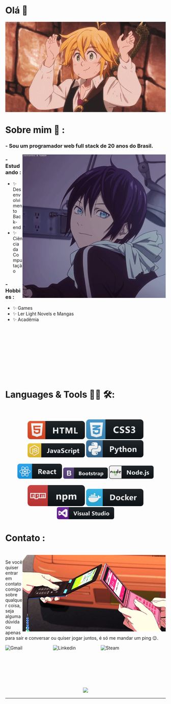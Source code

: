 # Olá 👋

<div align="center">
<img hight="300" width="700" alt="GIF" align="center" src="assets/gifs/208593.gif">
</div>

# Sobre mim 💬 :

### - Sou um programador web full stack de 20 anos do Brasil.

<img hight="450" width="450" alt="GIF" align="right" src="assets/gifs/13626.gif">

### - Estudando :
- ✨ Desenvolvimento Back-end
- ✨ Ciência da Computação

### - Hobbies : 
- ✨ Games
- ✨ Ler Light Novels e Mangas
- ✨ Acadêmia

</br>
</br>
</br>
</br>
</br>
</br>
</br>
</br>
</br>

# Languages & Tools 👨‍💻 🛠:
</br>

<p align="center">

<!-- For more icons please follow  https://github.com/MikeCodesDotNET/ColoredBadges -->
<img src="assets/svg/dev/languages/html.svg" alt="html" width="180" hight="50">
<img src="assets/svg/dev/languages/css3.svg" alt="css3" width="180" hight="50">
<img src="assets/svg/dev/languages/js.svg" alt="js" width="180" hight="50">
<img src="assets/svg/dev/languages/python.svg" alt="python" width="180" hight="50">
</br></br>
<img src="assets/svg/dev/frameworks/react.svg" alt="react" width="140" hight="50">
<img src="assets/svg/dev/frameworks/bootstrap.svg" alt="bootstrap"  width="140" hight="50">
<img src="assets/svg/dev/frameworks/nodejs.svg" alt="nodejs" width="140" hight="50">
</br></br>
<img src="assets/svg/dev/services/npm.svg" alt="npm" width="180" hight="50">
<img src="assets/svg/dev/tools/docker.svg" alt="docker" width="180" hight="50">
<img src="assets/svg/dev/tools/visualstudio.svg" alt="visualstudio" width="180" hight="50">
</br>

</p>

# Contato :
<p>
</br>

 <img hight="320" width="450" align="right" alt="GIF" src="assets/gifs/email.gif">

Se você quiser entrar em contato comigo sobre qualquer coisa, seja alguma dúvida ou apenas para sair e conversar ou quiser jogar juntos, é só me mandar um ping 😉.

 <a href="mailto:df828316@gmail.com">
  <img align="left" alt="Gmail" width="150" hight="100" src="https://github.com/datavinny/datavinny/blob/master/assets/icons/gmail.png" />
 </a>
 
 <a href="https://www.linkedin.com/in/davifreitass/">
   <img align="left" alt="Linkedin" width="150" hight="100" src="https://github.com/datavinny/datavinny/blob/master/assets/icons/linkedin.png" />
 </a>
 
 <a href="https://steamcommunity.com/id/acerplayers/">
   <img align="left" alt="Steam" width="150" hight="100" src="https://github.com/datavinny/datavinny/blob/master/assets/icons/steam.png" />
 </a>
</p>
 
</br></br></br>
</br></br></br>
</br>

<p align="center" >  
  <a href="https://github.com/datavinny/github-readme-stats"> 
    <img  src="https://github-readme-stats.vercel.app/api?username=datavinny&&show_icons=true&theme=radical"/>
  </a>
 </p>

*************
